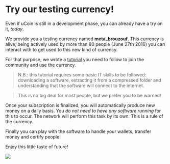 # Try our testing currency!

Even if uCoin is still in a development phase, you can already have a try on it, *today*.

We provide you a testing currency named **meta_brouzouf**. This currency is alive, being actively used by more than 80 people (June 27th 2016) you can interact with to get used to this new kind of currency.

For that purpose, we wrote a [tutorial](http://forum.ucoin.io/t/subscribing-to-meta-brouzouf-testing-currency/199) you need to follow to join the community and use the currency.

> N.B.: this tutorial requires some basic IT skills to be followed: downloading a software, extracting it from a compressed folder and understanding that the software will connect to the internet.

> This is no big deal for most people, but we prefer you to be warned!

Once your subscription is finalized, you will automatically produce new money on a daily basis. You *do not need to have any software running* for this to occur. The network will perform this task by its own. This is a rule of the currency.

Finally you can play with the software to handle your wallets, transfer money and certify people!

Enjoy this little taste of future!

![](/content/images/2015/08/Capture-du-2015-06-09-21-38-05-1.png) 
